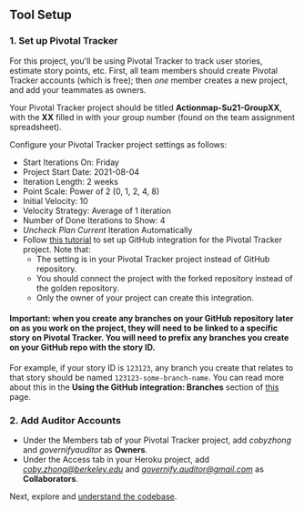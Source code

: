 ## Tool Setup

### 1. Set up Pivotal Tracker

For this project, you'll be using Pivotal Tracker to track user stories, estimate story points, etc. First, all team members should create Pivotal Tracker accounts (which is free); then _one_ member creates a new project, and add your teammates as owners.

Your Pivotal Tracker project should be titled **Actionmap-Su21-GroupXX**, with the **XX** filled in with your group number (found on the team assignment spreadsheet).

Configure your Pivotal Tracker project settings as follows:
 * Start Iterations On: Friday
 * Project Start Date: 2021-08-04
 * Iteration Length: 2 weeks
 * Point Scale: Power of 2 (0, 1, 2, 4, 8)
 * Initial Velocity: 10
 * Velocity Strategy: Average of 1 iteration
 * Number of Done Iterations to Show: 4
 * *Uncheck Plan Current* Iteration Automatically
 * Follow [this tutorial](https://www.pivotaltracker.com/help/articles/github_integration/) to set up GitHub integration for the Pivotal Tracker project.  Note that:
   * The setting is in your Pivotal Tracker project instead of GitHub repository.
   * You should connect the project with the forked repository instead of the golden repository.
   * Only the owner of your project can create this integration.

#### Important: when you create any branches on your GitHub repository later on as you work on the project, they will need to be linked to a specific story on Pivotal Tracker. You will need to prefix any branches you create on your GitHub repo with the story ID.

For example, if your story ID is `123123`, any branch you create that relates to that story should be named `123123-some-branch-name`. You can read more about this in the **Using the GitHub integration: Branches** section of [this](https://www.pivotaltracker.com/help/articles/github_integration/) page.

### 2. Add Auditor Accounts

- Under the Members tab of your Pivotal Tracker project, add *cobyzhong* and *governifyauditor* as **Owners**.
- Under the Access tab in your Heroku project, add *coby.zhong@berkeley.edu* and *governify.auditor@gmail.com* as **Collaborators**.

Next, explore and [understand the codebase](./understanding-the-code.md).
